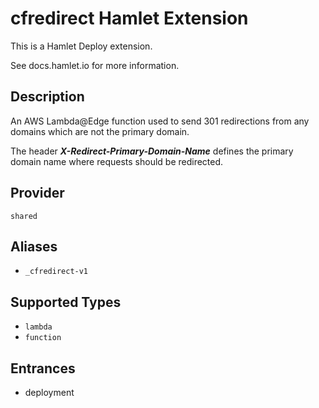 # cfredirect Hamlet Extension

This is a Hamlet Deploy extension.

See docs.hamlet.io for more information.

## Description
An AWS Lambda@Edge function used to send 301 redirections from any domains which are not the primary domain.

The header **_X-Redirect-Primary-Domain-Name_** defines the primary domain name where requests should be redirected.

## Provider
`shared`

## Aliases
- `_cfredirect-v1`

## Supported Types
- `lambda`
- `function`

## Entrances
- deployment

